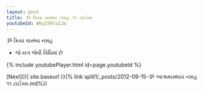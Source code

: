 ```yaml
---
layout: post
title: ૐ ક્રિયા વાસ્થ્ય નમહ ૧૧ ટાઈમ્સ
youtubeId: WkyI59lu1Jo
---
```

 
 
 ૐ ક્રિયા વાસ્થ્ય નમહ  
 
 -  જે યગ જેવી વિધિમાં છે 
 
  
 
  
 
 
 
 
 
 


{% include youtubePlayer.html id=page.youtubeId %}
 
[Next]({{ site.baseurl }}{% link  split1/_posts/2012-09-15-ૐ આશ્રમાસ્થાય નમહ ૧૧ ટાઈમ્સ.md%})
 
